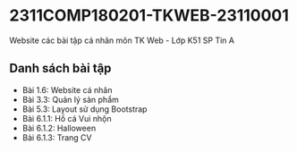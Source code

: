 # 2311COMP180201-TKWEB-23110001
Website các bài tập cá nhân môn TK Web - Lớp K51 SP Tin A

## Danh sách bài tập
- Bài 1.6: Website cá nhân
- Bài 3.3: Quản lý sản phẩm
- Bài 5.3: Layout sử dụng Bootstrap
- Bài 6.1.1: Hồ cá Vui nhộn
- Bài 6.1.2: Halloween
- Bài 6.1.3: Trang CV

